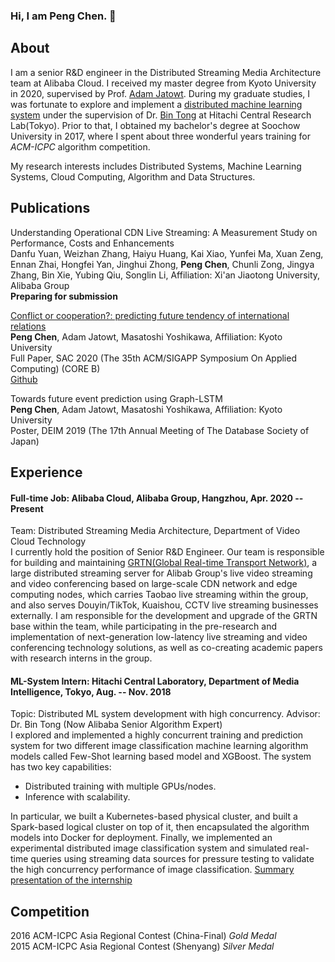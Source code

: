 ### Hi, I am Peng Chen. 👋 

## About

I am a senior R&D engineer in the Distributed Streaming Media Architecture team at Alibaba Cloud. I received my master degree from Kyoto University in 2020, supervised by Prof. [Adam Jatowt](https://adammo12.github.io/adamjatowt/). During my graduate studies, I was fortunate to explore and implement a [distributed machine learning system](https://github.com/Natureal/Distribution_intern) under the supervision of Dr. [Bin Tong](https://ieeexplore.ieee.org/author/37532385600) at Hitachi Central Research Lab(Tokyo). Prior to that, I obtained my bachelor's degree at Soochow University in 2017, where I spent about three wonderful years training for *ACM-ICPC* algorithm competition.

My research interests includes Distributed Systems, Machine Learning Systems, Cloud Computing, Algorithm and Data Structures.

## Publications

Understanding Operational CDN Live Streaming: A Measurement Study on Performance, Costs and Enhancements  
Danfu Yuan, Weizhan Zhang, Haiyu Huang, Kai Xiao, Yunfei Ma, Xuan Zeng, Ennan Zhai, Hongfei Yan, Jinghui Zhong, **Peng Chen**, Chunli Zong, Jingya Zhang, Bin Xie, Yubing Qiu, Songlin Li, Affiliation: Xi'an Jiaotong University, Alibaba Group  
**Preparing for submission**

[Conflict or cooperation?: predicting future tendency of international relations](https://dl.acm.org/doi/pdf/10.1145/3341105.3373929)   
**Peng Chen**, Adam Jatowt, Masatoshi Yoshikawa, Affiliation: Kyoto University  
Full Paper, SAC 2020 (The 35th ACM/SIGAPP Symposium On Applied Computing) (CORE B)  
[Github](https://github.com/Natureal/Conflict_Or_Cooperation)


Towards future event prediction using Graph-LSTM  
**Peng Chen**, Adam Jatowt, Masatoshi Yoshikawa, Affiliation: Kyoto University  
Poster, DEIM 2019 (The 17th Annual Meeting of The Database Society of Japan)

## Experience
#### Full-time Job: Alibaba Cloud, Alibaba Group, Hangzhou, Apr. 2020 -- Present  
Team: Distributed Streaming Media Architecture, Department of Video Cloud Technology  
I currently hold the position of Senior R\&D Engineer. Our team is responsible for building and maintaining  [GRTN(Global Real-time Transport Network)](https://mp.weixin.qq.com/s/RNLI1nAbXcXOx-x2rVTLWQ), a large distributed streaming server for Alibab Group's live video streaming and video conferencing based on large-scale CDN network and edge computing nodes, which carries Taobao live streaming within the group, and also serves Douyin/TikTok, Kuaishou, CCTV live streaming businesses externally. I am responsible for the development and upgrade of the GRTN base within the team, while participating in the pre-research and implementation of next-generation low-latency live streaming and video conferencing technology solutions, as well as co-creating academic papers with research interns in the group.


#### ML-System Intern: Hitachi Central Laboratory, Department of Media Intelligence, Tokyo, Aug. -- Nov. 2018  
Topic: Distributed ML system development with high concurrency. Advisor: Dr. Bin Tong (Now Alibaba Senior Algorithm Expert)  
I explored and implemented a highly concurrent training and prediction system for two different image classification machine learning algorithm models called Few-Shot learning based model and XGBoost. The system has two key capabilities:  
- Distributed training with multiple GPUs/nodes.  
- Inference with scalability.  

In particular, we built a Kubernetes-based physical cluster, and built a Spark-based logical cluster on top of it, then encapsulated the algorithm models into Docker for deployment. Finally, we implemented an experimental distributed image classification system and simulated real-time queries using streaming data sources for pressure testing to validate the high concurrency performance of image classification. [Summary presentation of the internship](https://github.com/Natureal/Distribution_intern/tree/master)



## Competition
2016 ACM-ICPC Asia Regional Contest (China-Final) *Gold Medal*  
2015 ACM-ICPC Asia Regional Contest (Shenyang) *Silver Medal*

<!--
**Natureal/Natureal** is a ✨ _special_ ✨ repository because its `README.md` (this file) appears on your GitHub profile.

Here are some ideas to get you started:

- 🔭 I’m currently working on ...
- 🌱 I’m currently learning ...
- 👯 I’m looking to collaborate on ...
- 🤔 I’m looking for help with ...
- 💬 Ask me about ...
- 📫 How to reach me: ...
- 😄 Pronouns: ...
- ⚡ Fun fact: ...
-->

